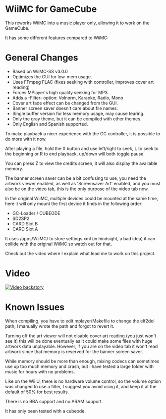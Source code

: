 # WiiMC for GameCube

This reworks WiiMC into a music player only, allowing it to work on the GameCube.

It has some different features compared to WiiMC:

# General Changes
* Based on WiiMC-SS v3.0.0
* Optimizes the GUI for low-mem usage.
* Uses FFmpeg FLAC (fixes seeking with controller, improves cover art reading)
* Forces MPlayer's high quality seeking for MP3.
* Adds a -Filter- option: Volnorm, Karaoke, Radio, Mono
* Cover art fade effect can be changed from the GUI.
* Banner screen saver doesn't care about file names.
* Single buffer version for less memory usage, may cause tearing.
* Only the gray theme, but it can be compiled with other themes.
* Only English and Spanish supported.

To make playback a nicer experience with the GC controller, it is possible to do more with it now.

After playing a file, hold the X button and use left/right to seek, L to seek to the beginning or R to end playback, up/down will both toggle pause.

You can press Z to view the credits screen, it will also display the available memory.

The banner screen saver can be a bit confusing to use, you need the artwork viewer enabled, as well as 'Screensaver Art' enabled, and you must also be on the video tab, this is the only purpose of the video tab now.


In the original WiiMC, multiple devices could be mounted at the same time, here it will only mount the first device it finds in the following order:

* GC-Loader / CUBEODE
* SD2SP2
* CARD Slot B
* CARD Slot A

It uses /apps/WiiMC/ to store settings.xml (in hindsight, a bad idea) it can collide with the original WiiMC so watch out for that.

Check out the video where I explain what lead me to work on this project.

# Video

[![Video backstory](https://img.youtube.com/vi/-EpUi2d2_VI/maxresdefault.jpg)](https://youtu.be/-EpUi2d2_VI)

# Known Issues

When compiling, you have to edit mplayer/Makefile to change the elf2dol path, I manually wrote the path and forgot to revert it.

Turning off the art viewer will not disable cover art reading (you just won't see it) this will be done eventually as it could make some files with huge artwork data unplayable. However, if you are on the video tab it won't read artwork since that memory is reserved for the banner screen saver.

While memory should be more than enough, mixing codecs can sometimes use up too much memory and crash, but I have tested a large folder with music for hours with no problems.

Like on the Wii U, there is no hardware volume control, so the volume option was changed to use a filter, I suggest you avoid using it, and keep it at the default of 50% for best results.

There is no BBA support and no ARAM support.

It has only been tested with a cubeode.
